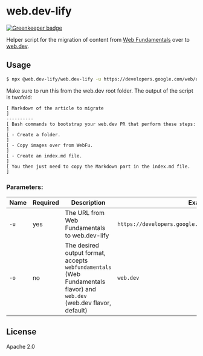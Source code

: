 # web.dev-lify

[![Greenkeeper badge](https://badges.greenkeeper.io/tomayac/web.dev-lify.svg)](https://greenkeeper.io/)

Helper script for the migration of content from
[Web Fundamentals](https://developers.google.com/web/) over to [web.dev](https://web.dev/).

## Usage

```bash
$ npx @web.dev-lify/web.dev-lify -u https://developers.google.com/web/updates/capabilities
```

Make sure to run this from the web.dev root folder.
The output of the script is twofold:

```
[ Markdown of the article to migrate                                    ]
----------
[ Bash commands to bootstrap your web.dev PR that perform these steps:  ]
[ - Create a folder.                                                    ]
[ - Copy images over from WebFu.                                        ]
[ - Create an index.md file.                                            ]
[ You then just need to copy the Markdown part in the index.md file.    ]
```

### Parameters:

| Name | Required | Description | Example |
| --- | --- | --- | --- |
| `-u` | yes | The URL from Web Fundamentals to web.dev-lify | `https://developers.google.com/web/updates/capabilities` |
| `-o` | no | The desired output format, accepts `webfundamentals` (Web Fundamentals flavor) and `web.dev` (web.dev flavor, default) | `web.dev ` |

## License

Apache 2.0